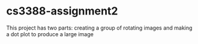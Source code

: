 # cs3388-assignment2
This project has two parts: creating a group of rotating images and making a dot plot to produce a large image

